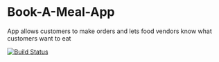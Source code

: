 # Book-A-Meal-App
App allows customers to make orders and lets food vendors know what customers want to eat

[![Build Status](https://travis-ci.org/tobio-adelaja/Book-A-Meal-App.svg?branch=master)](https://travis-ci.org/tobio-adelaja/Book-A-Meal-App)
